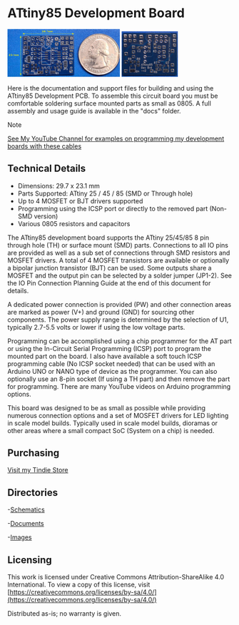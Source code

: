 # ATtiny85 Development Board

<img src="img/ATtiny85_r2_pcb_f.jpg" width="50%">
<img src="img/ATtiny85_r2_pcb_b.jpg" width="25%">

Here is the documentation and support files for building and using the ATtiny85 Development PCB. 
To assemble this circuit board you must be comfortable soldering surface mounted parts as small as 0805.
A full assembly and usage guide is available in the "docs" folder.

> [!NOTE]
> [See My YouTube Channel for examples on programming my development boards with these cables](https://www.youtube.com/@Johnny_Electronic/playlists)

## Technical Details

* Dimensions: 29.7 x 23.1 mm
* Parts Supported: ATtiny 25 / 45 / 85 (SMD or Through hole)
* Up to 4 MOSFET or BJT drivers supported
* Programming using the ICSP port or directly to the removed part (Non-SMD version)
* Various 0805 resistors and capacitors

The ATtiny85 development board supports the ATtiny 25/45/85 8 pin through hole (TH) or surface mount (SMD) parts. Connections to all IO pins are provided as well as a sub set of connections through SMD resistors and MOSFET drivers. A total of 4 MOSFET transistors are available or optionally a bipolar junction transistor (BJT) can be used. Some outputs share a MOSFET and the output pin can be selected by a solder jumper (JP1-2). See the IO Pin Connection Planning Guide at the end of this document for details.

A dedicated power connection is provided (PW) and other connection areas are marked as power (V+) and ground (GND) for sourcing other components. The power supply range is determined by the selection of U1, typically 2.7-5.5 volts or lower if using the low voltage parts.

Programming can be accomplished using a chip programmer for the AT part or using the In-Circuit Serial Programming (ICSP) port to program the mounted part on the board. I also have available a soft touch ICSP programming cable (No ICSP socket needed) that can be used with an Arduino UNO or NANO type of device as the programmer. You can also optionally use an 8-pin socket (If using a TH part) and then remove the part for programming. There are many YouTube videos on Arduino programming options.

This board was designed to be as small as possible while providing numerous connection options and a set of MOSFET drivers for LED lighting in scale model builds. Typically used in scale model builds, dioramas or other areas where a small compact SoC (System on a chip) is needed.


## Purchasing
[Visit my Tindie Store](https://www.tindie.com/stores/johnnyelectronic/)



## Directories

-[Schematics](schematics/)

-[Documents](doc/)

-[Images](img/)



## Licensing

This work is licensed under Creative Commons Attribution-ShareAlike 4.0 International. 
To view a copy of this license, visit [https://creativecommons.org/licenses/by-sa/4.0/](https://creativecommons.org/licenses/by-sa/4.0/)

Distributed as-is; no warranty is given.




